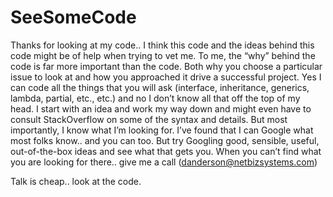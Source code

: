 # SeeSomeCode
Thanks for looking at my code.. I think this code and the ideas behind this code might be of help when trying to vet me. To me, the “why” behind the code is far more important than the code.  Both why you choose a particular issue to look at and how you approached it drive a successful project. Yes I can code all the things that you will ask (interface, inheritance, generics, lambda, partial, etc., etc.) and no I don’t know all that off the top of my head.  I start with an idea and work my way down and might even have to consult StackOverflow on some of the syntax and details. But most importantly, I know what I’m looking for. I’ve found that I can Google what most folks know.. and you can too.  But try Googling good, sensible, useful, out-of-the-box ideas and see what that gets you. When you can’t find what you are looking for there.. give me a call (danderson@netbizsystems.com)

Talk is cheap.. look at the code.


